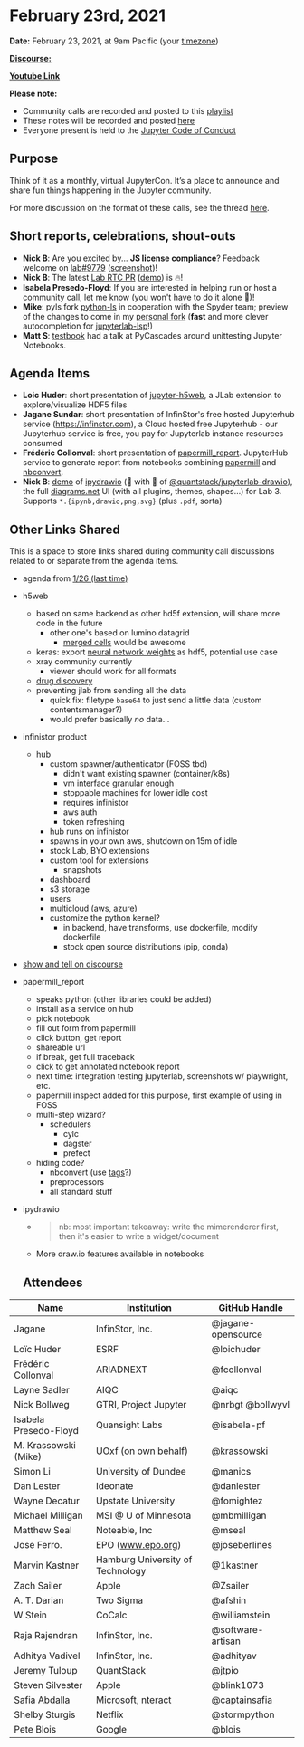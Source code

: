 # February 23rd, 2021

**Date:** February 23, 2021, at 9am Pacific (your [timezone](https://arewemeetingyet.com/Los%20Angeles/2021-02-23/9:00/Jupyter%20Community%20Call))

[**Discourse:**](https://discourse.jupyter.org/t/jupyter-community-calls/668)

[**Youtube Link**](https://youtu.be/TG0w6WLunTk )

**Please note:**
- Community calls are recorded and posted to this [playlist](https://www.youtube.com/playlist?list=PLUrHeD2K9Cmkoamm4NjLmvXC4Y6E1o8SP)
- These notes will be recorded and posted [here](https://jupyter.readthedocs.io/en/latest/community/community-call-notes/index.html)
- Everyone present is held to the [Jupyter Code of Conduct](https://jupyter.org/conduct)

## Purpose

Think of it as a monthly, virtual JupyterCon. It’s a place to announce and share fun things happening in the Jupyter community.

For more discussion on the format of these calls, see the thread [here](https://discourse.jupyter.org/t/reviving-the-all-jupyter-team-meetings/423).

## Short reports, celebrations, shout-outs

* **Nick B**: Are you excited by... **JS license compliance**? Feedback welcome on [lab#9779](https://github.com/jupyterlab/jupyterlab/pull/9779) ([screenshot](https://user-images.githubusercontent.com/45380/108773016-c25f4880-752b-11eb-945c-32a20f2133b3.png))!
* **Nick B**: The latest [Lab RTC PR](https://github.com/jupyterlab/jupyterlab/pull/9785) ([demo](https://mybinder.org/v2/gh/QuantStack/jupyterlab/yjupyter?urlpath=lab-dev)) is 🔥!
* **Isabela Presedo-Floyd**: If you are interested in helping run or host a community call, let me know (you won't have to do it alone :sunflower:)!
* **Mike**: pyls fork [python-ls](https://github.com/python-ls/python-ls) in cooperation with the Spyder team; preview of the changes to come in my [personal fork](https://github.com/krassowski/python-language-server) (**fast** and more clever autocompletion for [jupyterlab-lsp](https://github.com/krassowski/jupyterlab-lsp)!)
* **Matt S**: [testbook](https://testbook.readthedocs.io/) had a talk at PyCascades around unittesting Jupyter Notebooks.

## Agenda Items

* **Loic Huder**: short presentation of [jupyter-h5web](https://github.com/silx-kit/jupyterlab-h5web), a JLab extension to explore/visualize HDF5 files
* **Jagane Sundar**: short presentation of InfinStor's free hosted Jupyterhub service (https://infinstor.com), a Cloud hosted free Jupyterhub - our Jupyterhub service is free, you pay for Jupyterlab instance resources consumed
* **Frédéric Collonval**: short presentation of [papermill_report](https://github.com/ariadnext/papermill_report). JupyterHub service to generate report from notebooks combining [papermill](https://papermill.readthedocs.io/en/latest/) and [nbconvert](https://github.com/ariadnext/papermill_report/blob/master/nbconvert.readthedocs.io).
* **Nick B**: [demo](http://mybinder.org/v2/gh/deathbeds/ipydrawio/master?urlpath=lab/tree/docs/Poster.dio.svg) of [ipydrawio](https://github.com/deathbeds/ipydrawio) (🍴 with 💖 of [@quantstack/jupyterlab-drawio](https://github.com/QuantStack/jupyterlab-drawio)), the full [diagrams.net](https://https://www.diagrams.net/) UI (with all plugins, themes, shapes...) for Lab 3. Supports `*.{ipynb,drawio,png,svg}` (plus `.pdf`, sorta)

## Other Links Shared

This is a space to store links shared during community call discussions related to or separate from the agenda items.

- agenda from [1/26 (last time)](https://hackmd.io/l2yBruUATC6yH4F2gOUPgw)
- h5web
    - based on same backend as other hd5f extension, will share more code in the future
      - other one's based on lumino datagrid
         - [merged cells](https://github.com/jupyterlab/lumino/pull/124) would be awesome 
    - keras: export [neural network weights](https://keras.io/api/models/model_saving_apis/) as hdf5, potential use case
    - xray community currently
      - viewer should work for all formats
    - [drug discovery](https://academic.oup.com/bioinformatics/article/35/8/1427/5094509)
    - preventing jlab from sending all the data
      - quick fix: filetype `base64` to just send a little data (custom contentsmanager?)
      - would prefer basically _no_ data...
- infinistor product 
  - hub 
    - custom spawner/authenticator (FOSS tbd)
      - didn't want existing spawner (container/k8s)
      - vm interface granular enough
      - stoppable machines for lower idle cost
      - requires infinistor
      - aws auth
      - token refreshing
    - hub runs on infinistor
    - spawns in your own aws, shutdown on 15m of idle
    - stock Lab, BYO extensions
    - custom tool for extensions
      - snapshots
    - dashboard
    - s3 storage
    - users 
    - multicloud (aws, azure)
    - customize the python kernel?
      - in backend, have transforms, use dockerfile, modify dockerfile
      - stock open source distributions (pip, conda)
- [show and tell on discourse](https://discourse.jupyter.org/c/general/show-and-tell/45)
- papermill_report
  - speaks python (other libraries could be added)
  - install as a service on hub
  - pick notebook
  - fill out form from papermill
  - click button, get report
  - shareable url
  - if break, get full traceback
  - click to get annotated notebook report
  - next time: integration testing jupyterlab, screenshots w/ playwright, etc.
  - papermill inspect added for this purpose, first example of using in FOSS
  - multi-step wizard?
    - schedulers
      - cylc
      - dagster
      - prefect
  - hiding code?
    - nbconvert (use [tags](https://nbconvert.readthedocs.io/en/latest/removing_cells.html#removing-pieces-of-cells-using-cell-tags)?)
    - preprocessors
    - all standard stuff 

- ipydrawio
  - > nb: most important takeaway: write the mimerenderer first, then it's easier to write a widget/document 
  - More draw.io features available in notebooks

  ## Attendees

| Name                  | Institution                       | GitHub Handle                     |
|-----------------------|-----------------------------------|-----------------------------------|
| Jagane                | InfinStor, Inc.                   | @jagane-opensource                |
| Loïc Huder            | ESRF                              | @loichuder                        |
| Frédéric Collonval    | ARIADNEXT                         | @fcollonval                       |
| Layne Sadler          | AIQC                              | @aiqc                             |
| Nick Bollweg          | GTRI, Project Jupyter             | @nrbgt @bollwyvl                  |
| Isabela Presedo-Floyd | Quansight Labs                    | @isabela-pf                       | 
| M. Krassowski (Mike)  | UOxf (on own behalf)              | @krassowski                       | 
| Simon Li              | University of Dundee              | @manics                           |
| Dan Lester            | Ideonate                          | @danlester                        |
| Wayne Decatur         | Upstate University                | @fomightez                        |
| Michael Milligan      | MSI @ U of Minnesota              | @mbmilligan                       |
| Matthew Seal          | Noteable, Inc                     | @mseal                            |
| Jose Ferro.           | EPO (www.epo.org)                 | @joseberlines                     |
| Marvin Kastner        | Hamburg University of Technology  | @1kastner                         |
| Zach Sailer           | Apple | @Zsailer |
| A. T. Darian          | Two Sigma | @afshin |
| W Stein               | CoCalc | @williamstein |
| Raja Rajendran        | InfinStor, Inc. | @software-artisan |
| Adhitya Vadivel       | InfinStor, Inc. | @adhityav |
| Jeremy Tuloup | QuantStack | @jtpio |
| Steven Silvester | Apple | @blink1073 |
| Safia Abdalla | Microsoft, nteract | @captainsafia |
| Shelby Sturgis| Netflix | @stormpython
| Pete Blois            | Google                            | @blois                            |